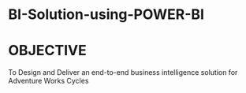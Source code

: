# BI-Solution-using-POWER-BI

# OBJECTIVE
To Design and Deliver an end-to-end business intelligence solution for Adventure Works Cycles

#
